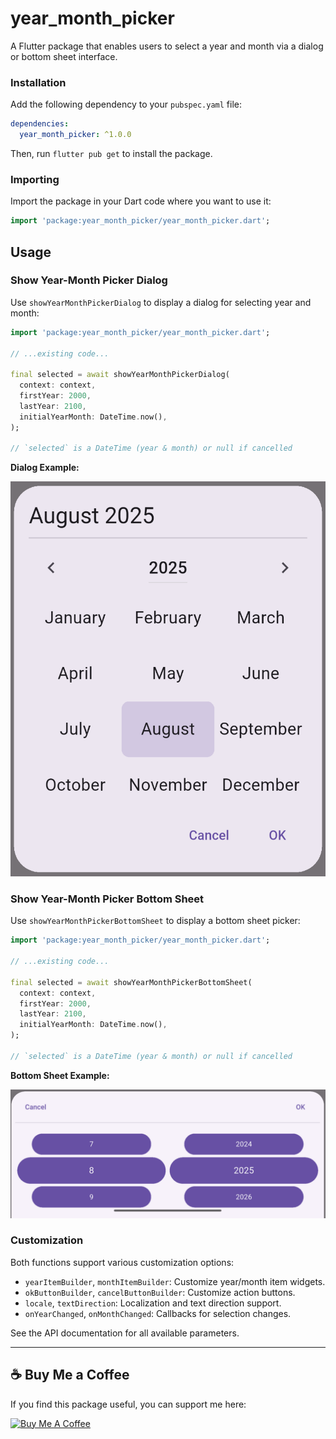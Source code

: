 # year_month_picker

A Flutter package that enables users to select a year and month via a dialog or bottom sheet interface.

### Installation

Add the following dependency to your `pubspec.yaml` file:

```yaml
dependencies:
  year_month_picker: ^1.0.0
```

Then, run `flutter pub get` to install the package.

### Importing

Import the package in your Dart code where you want to use it:

```dart
import 'package:year_month_picker/year_month_picker.dart';
```

## Usage

### Show Year-Month Picker Dialog

Use `showYearMonthPickerDialog` to display a dialog for selecting year and month:

```dart
import 'package:year_month_picker/year_month_picker.dart';

// ...existing code...

final selected = await showYearMonthPickerDialog(
  context: context,
  firstYear: 2000,
  lastYear: 2100,
  initialYearMonth: DateTime.now(),
);

// `selected` is a DateTime (year & month) or null if cancelled
```

**Dialog Example:**

![Dialog Screenshot](https://github.com/PhiLongDo/year_month_picker/blob/main/Screenshot/Screenshot_dialog.PNG?raw=true)

### Show Year-Month Picker Bottom Sheet

Use `showYearMonthPickerBottomSheet` to display a bottom sheet picker:

```dart
import 'package:year_month_picker/year_month_picker.dart';

// ...existing code...

final selected = await showYearMonthPickerBottomSheet(
  context: context,
  firstYear: 2000,
  lastYear: 2100,
  initialYearMonth: DateTime.now(),
);

// `selected` is a DateTime (year & month) or null if cancelled
```

**Bottom Sheet Example:**

![Bottom Sheet Screenshot](https://github.com/PhiLongDo/year_month_picker/blob/main/Screenshot/Screenshot_bottom_sheet.PNG?raw=true)

### Customization

Both functions support various customization options:
- `yearItemBuilder`, `monthItemBuilder`: Customize year/month item widgets.
- `okButtonBuilder`, `cancelButtonBuilder`: Customize action buttons.
- `locale`, `textDirection`: Localization and text direction support.
- `onYearChanged`, `onMonthChanged`: Callbacks for selection changes.

See the API documentation for all available parameters.

---

## ☕ Buy Me a Coffee

If you find this package useful, you can support me here:

[![Buy Me A Coffee](https://img.buymeacoffee.com/button-api/?text=Buy%20me%20a%20coffee&slug=dplong&button_colour=FFDD00&font_colour=000000&font_family=Cookie&outline_colour=000000&coffee_colour=ffffff)](https://buymeacoffee.com/dplong)
